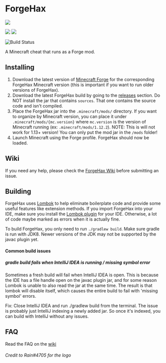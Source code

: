 # ForgeHax
![](logo.png)

[![](https://img.shields.io/github/downloads/fr1kin/ForgeHax/total)](https://github.com/fr1kin/ForgeHax/releases)
[![](https://img.shields.io/matrix/forgehax:nerdsin.space.svg?label=%23forgehax%3Anerdsin.space&logo=matrix)](https://matrix.to/#/#forgehax:nerdsin.space)

![Build Status](https://github.com/fr1kin/ForgeHax/actions/workflows/continuous_integration.yml/badge.svg?branch=1.16)

A Minecraft cheat that runs as a Forge mod.

## Installing

1. Download the latest version of [Minecraft Forge](https://files.minecraftforge.net/) for the corresponding 
ForgeHax Minecraft version (this is important if you want to run older versions of ForgeHax).
2. Download the latest ForgeHax build by going to the [releases](https://github.com/fr1kin/ForgeHax/releases) section.
Do NOT install the jar that contains `sources`. That one contains the source code and isn't compiled.
3. Place the ForgeHax jar into the `.minecraft/mods/` directory. If you want to organize by Minecraft version, 
you can place it under `.minecraft/mods/{mc.version}` where `mc.version` is 
the version of Minecraft running (ex: `.minecraft/mods/1.12.2`). NOTE: This is will not work for 1.13+ version! You can
only put the mod jar in the `/mods` folder!
4. Launch Minecraft using the Forge profile. ForgeHax should now be loaded.

## Wiki

If you need any help, please check the [ForgeHax Wiki](https://github.com/fr1kin/ForgeHax/wiki) before submitting an issue.

## Building
ForgeHax uses [Lombok](https://projectlombok.org/) to help eliminate boilerplate code and provide some useful features like
extension methods. If you import ForgeHax into your IDE, make sure you install the [Lombok plugin](https://plugins.jetbrains.com/plugin/6317-lombok)
for your IDE. Otherwise, a lot of code maybe marked as errors when it is actually fine.

To build ForgeHax, you only need to run `./gradlew build`. Make sure gradle is run with JDK8. Newer versions of the JDK
may not be supported by the javac plugin yet.

#### Common build issues

##### gradle build fails when IntelliJ IDEA is running / missing symbol error

Sometimes a fresh build will fail when IntelliJ IDEA is open. This is because the IDE has a file handle open on the javac
plugin jar, and for some reason Lombok is unable to also read the jar at the same time. The result is that lombok will
disable itself, which causes the entire build to fail with 'missing symbol' errors.

Fix: Close IntelliJ IDEA and run ./gradlew build from the terminal. The issue is probably just IntelliJ indexing a
newly added jar. So once it's indexed, you can build with IntelliJ without any issues.

## FAQ

Read the FAQ on the [wiki](https://github.com/fr1kin/ForgeHax/wiki/FAQ)

###### Credit to Rain#4705 for the logo


